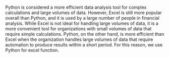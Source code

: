 Python is considered a more efficient data analysis tool for complex calculations and large volumes of data. However, Excel is still more popular overall than Python, and it is used by a large number of people in financial analysis. While Excel is not ideal for handling large volumes of data, it is a more convenient tool for organizations with small volumes of data that require simple calculations. Python, on the other hand, is more efficient than Excel when the organization handles large volumes of data that require automation to produce results within a short period. For this reason, we use Python for excel function.
